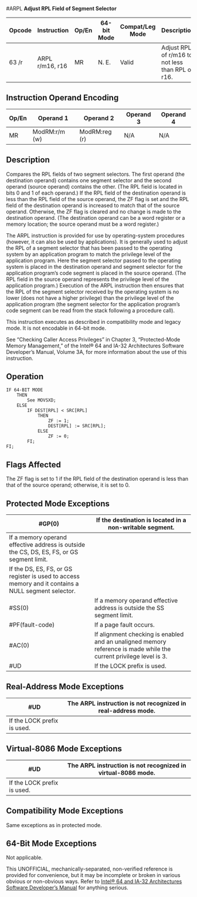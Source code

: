 #ARPL
**Adjust RPL Field of Segment Selector**

| Opcode | Instruction     | Op/En | 64-bit Mode | Compat/Leg Mode | Description                                      |
| ------ | --------------- | ----- | ----------- | --------------- | ------------------------------------------------ |
| 63 /r  | ARPL r/m16, r16 | MR    | N. E.       | Valid           | Adjust RPL of r/m16 to not less than RPL of r16. |

## Instruction Operand Encoding

| Op/En | Operand 1     | Operand 2     | Operand 3 | Operand 4 |
| ----- | ------------- | ------------- | --------- | --------- |
| MR    | ModRM:r/m (w) | ModRM:reg (r) | N/A       | N/A       |

## Description

Compares the RPL fields of two segment selectors. The first operand (the destination operand) contains one segment selector and the second operand (source operand) contains the other. (The RPL field is located in bits 0 and 1 of each operand.) If the RPL field of the destination operand is less than the RPL field of the source operand, the ZF flag is set and the RPL field of the destination operand is increased to match that of the source operand. Otherwise, the ZF flag is cleared and no change is made to the destination operand. (The destination operand can be a word register or a memory location; the source operand must be a word register.)

The ARPL instruction is provided for use by operating-system procedures (however, it can also be used by applications). It is generally used to adjust the RPL of a segment selector that has been passed to the operating system by an application program to match the privilege level of the application program. Here the segment selector passed to the operating system is placed in the destination operand and segment selector for the application program’s code segment is placed in the source operand. (The RPL field in the source operand represents the privilege level of the application program.) Execution of the ARPL instruction then ensures that the RPL of the segment selector received by the operating system is no lower (does not have a higher privilege) than the privilege level of the application program (the segment selector for the application program’s code segment can be read from the stack following a procedure call).

This instruction executes as described in compatibility mode and legacy mode. It is not encodable in 64-bit mode.

See “Checking Caller Access Privileges” in Chapter 3, “Protected-Mode Memory Management,” of the Intel® 64 and IA-32 Architectures Software Developer’s Manual, Volume 3A, for more information about the use of this instruction.

## Operation

```
IF 64-BIT MODE
    THEN
        See MOVSXD;
    ELSE
        IF DEST[RPL] < SRC[RPL]
            THEN
                ZF := 1;
                DEST[RPL] := SRC[RPL];
            ELSE
                ZF := 0;
        FI;
FI;

```

## Flags Affected

The ZF flag is set to 1 if the RPL field of the destination operand is less than that of the source operand; otherwise, it is set to 0.

## Protected Mode Exceptions

| \#​​​​GP(0)                                                                                         | If the destination is located in a non-writable segment.                                                           |
| --------------------------------------------------------------------------------------------------- | ------------------------------------------------------------------------------------------------------------------ |
| If a memory operand effective address is outside the CS, DS, ES, FS, or GS segment limit.           |
| If the DS, ES, FS, or GS register is used to access memory and it contains a NULL segment selector. |
| \#​​​​​SS(0)                                                                                        | If a memory operand effective address is outside the SS segment limit.                                             |
| \#​PF(fault-code)                                                                                   | If a page fault occurs.                                                                                            |
| \#​AC(0)                                                                                            | If alignment checking is enabled and an unaligned memory reference is made while the current privilege level is 3. |
| #​​​UD                                                                                              | If the LOCK prefix is used.                                                                                        |

## Real-Address Mode Exceptions

| #​​​UD                      | The ARPL instruction is not recognized in real-address mode. |
| --------------------------- | ------------------------------------------------------------ |
| If the LOCK prefix is used. |

## Virtual-8086 Mode Exceptions

| #​​​UD                      | The ARPL instruction is not recognized in virtual-8086 mode. |
| --------------------------- | ------------------------------------------------------------ |
| If the LOCK prefix is used. |

## Compatibility Mode Exceptions

Same exceptions as in protected mode.

## 64-Bit Mode Exceptions

Not applicable.

This UNOFFICIAL, mechanically-separated, non-verified reference is provided for convenience, but it may be
incomplete or broken in various obvious or non-obvious
ways. Refer to [Intel® 64 and IA-32 Architectures Software Developer’s Manual](https://software.intel.com/en-us/download/intel-64-and-ia-32-architectures-sdm-combined-volumes-1-2a-2b-2c-2d-3a-3b-3c-3d-and-4) for anything serious.
